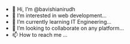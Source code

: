 - 👋 Hi, I’m @bavishianirudh
- 👀 I’m interested in web development...
- 🌱 I’m currently learning IT Engineering...
- 💞️ I’m looking to collaborate on any platform...
- 📫 How to reach me ...

<!---
bavishianirudh/bavishianirudh is a ✨ special ✨ repository because its `README.md` (this file) appears on your GitHub profile.
You can click the Preview link to take a look at your changes.
--->

